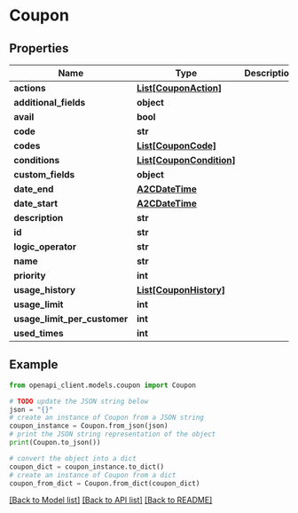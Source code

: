 # Coupon


## Properties

Name | Type | Description | Notes
------------ | ------------- | ------------- | -------------
**actions** | [**List[CouponAction]**](CouponAction.md) |  | [optional] 
**additional_fields** | **object** |  | [optional] 
**avail** | **bool** |  | [optional] 
**code** | **str** |  | [optional] 
**codes** | [**List[CouponCode]**](CouponCode.md) |  | [optional] 
**conditions** | [**List[CouponCondition]**](CouponCondition.md) |  | [optional] 
**custom_fields** | **object** |  | [optional] 
**date_end** | [**A2CDateTime**](A2CDateTime.md) |  | [optional] 
**date_start** | [**A2CDateTime**](A2CDateTime.md) |  | [optional] 
**description** | **str** |  | [optional] 
**id** | **str** |  | [optional] 
**logic_operator** | **str** |  | [optional] 
**name** | **str** |  | [optional] 
**priority** | **int** |  | [optional] 
**usage_history** | [**List[CouponHistory]**](CouponHistory.md) |  | [optional] 
**usage_limit** | **int** |  | [optional] 
**usage_limit_per_customer** | **int** |  | [optional] 
**used_times** | **int** |  | [optional] 

## Example

```python
from openapi_client.models.coupon import Coupon

# TODO update the JSON string below
json = "{}"
# create an instance of Coupon from a JSON string
coupon_instance = Coupon.from_json(json)
# print the JSON string representation of the object
print(Coupon.to_json())

# convert the object into a dict
coupon_dict = coupon_instance.to_dict()
# create an instance of Coupon from a dict
coupon_from_dict = Coupon.from_dict(coupon_dict)
```
[[Back to Model list]](../README.md#documentation-for-models) [[Back to API list]](../README.md#documentation-for-api-endpoints) [[Back to README]](../README.md)


